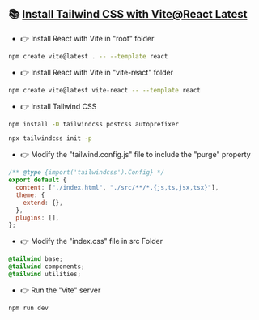## 📚 [Install Tailwind CSS with Vite@React Latest](https://tailwindcss.com/docs/guides/vite)

- 👉 Install React with Vite in "root" folder

```bash
npm create vite@latest . -- --template react
```

- 👉 Install React with Vite in "vite-react" folder

```bash
npm create vite@latest vite-react -- --template react
```

- 👉 Install Tailwind CSS

```bash
npm install -D tailwindcss postcss autoprefixer
```

```bash
npx tailwindcss init -p
```

- 👉 Modify the "tailwind.config.js" file to include the "purge" property

```javascript
/** @type {import('tailwindcss').Config} */
export default {
  content: ["./index.html", "./src/**/*.{js,ts,jsx,tsx}"],
  theme: {
    extend: {},
  },
  plugins: [],
};
```

- 👉 Modify the "index.css" file in src Folder

```css
@tailwind base;
@tailwind components;
@tailwind utilities;
```

- 👉 Run the "vite" server

```bash
npm run dev
```
